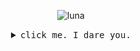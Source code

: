 <p align="center">
    <!-- 
    <img src="https://media.giphy.com/media/KcePHlH8aT5vE519xe/giphy.gif" alt="symbols">
    -->
 <img src="https://media.giphy.com/media/CTcyjVJQMEi2Y/giphy.gif" alt="luna">
</p>

<details>
  <summary align="center"><samp>click me. I dare you.</samp></summary>
  <hr>
  <img src="https://media.giphy.com/media/xTk9ZOk8WmSKQpFg1W/giphy-downsized.gif" alt="cube" align="left" valign="middle"> Hi, i’m <strong>CR0W</strong>. I'm a computer science student based in Prague. <code>Coding</code> and <code>learning</code> is my passion.
  <hr>
  <p align="center">
    Have a nice day. &#127988 &#8205 &#9760 &#65039<br>
    <a href="https://twitter.com/intent/tweet?text=@lvcastrelec%20Heyo,%20I%20come%20from%20github%21%21%20"><kbd>hit me up on twitter</kbd></a> <a href="https://www.instagram.com/lvcastrelec/"><kbd>stalk me on ig</kbd></a>
   </p>
</details>
